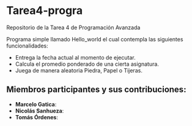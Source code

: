 # Tarea4-progra
Repositorio de la Tarea 4 de Programación Avanzada

Programa simple llamado Hello_world el cual contempla las siguientes funcionalidades:
- Entrega la fecha actual al momento de ejecutar.
- Calcula el promedio ponderado de una cierta asignatura.
- Juega de manera aleatoria Piedra, Papel o Tijeras.

## Miembros participantes y sus contribuciones:
- **Marcelo Gatica**: 
- **Nicolás Sanhueza**: 
- **Tomás Órdenes**: 
